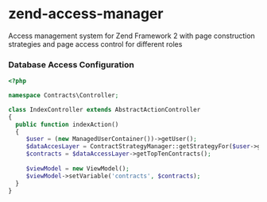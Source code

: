 # zend-access-manager
Access management system for Zend Framework 2 with page construction strategies and page access control for different roles

### Database Access Configuration

```php
<?php

namespace Contracts\Controller;

class IndexController extends AbstractActionController
{
  public function indexAction()
  {
     $user = (new ManagedUserContainer())->getUser();
     $dataAccesLayer = ContractStrategyManager::getStrategyFor($user->getAccessLevel());
     $contracts = $dataAccessLayer->getTopTenContracts();
     
     $viewModel = new ViewModel();
     $viewModel->setVariable('contracts', $contracts);
  } 
}
```
